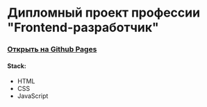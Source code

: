 # Дипломный проект профессии "Frontend-разработчик"

### [Открыть на Github Pages](https://juju937.github.io/final-project/)

#### Stack:

* HTML
* CSS
* JavaScript
